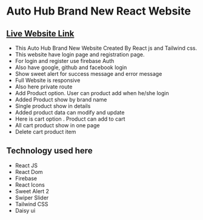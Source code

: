 # Auto Hub Brand New React Website

## [ Live Website Link](https://assignment-10-688d3.web.app/)

- This Auto Hub Brand New Website Created By React js and Tailwind css.
- This website have login page and registration page.
- For login and register use firebase Auth
- Also have google, github and facebook login
- Show sweet alert for success message and error message
- Full Website is responsive
- Also here private route
- Add Product option. User can product add when he/she login
- Added Product show by brand name
- Single product show in details
- Added product data can modify and update
- Here is cart option . Product can add to cart
- All cart product show in one page
- Delete cart product item

## Technology used here

- React JS
- React Dom
- Firebase
- React Icons
- Sweet Alert 2
- Swiper Slider
- Tailwind CSS
- Daisy ui
